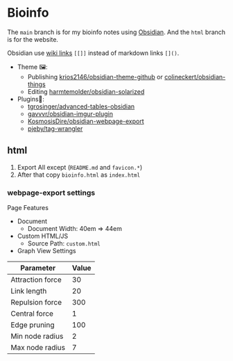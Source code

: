 # Bioinfo

The `main` branch is for my bioinfo notes using [Obsidian](https://obsidian.md/). And the `html` branch is for the website.

Obsidian use [wiki links](https://en.wikipedia.org/wiki/Help:Link) `[[]]` instead of markdown links `[]()`.

- Theme 🖼️: 
  - Publishing [krios2146/obsidian-theme-github](https://github.com/krios2146/obsidian-theme-github) or [colineckert/obsidian-things](https://github.com/colineckert/obsidian-things)
  - Editing [harmtemolder/obsidian-solarized](https://github.com/harmtemolder/obsidian-solarized)
- Plugins🔌:
  - [tgrosinger/advanced-tables-obsidian](https://github.com/tgrosinger/advanced-tables-obsidian)
  - [gavvvr/obsidian-imgur-plugin](https://github.com/gavvvr/obsidian-imgur-plugin)
  - [KosmosisDire/obsidian-webpage-export](https://github.com/KosmosisDire/obsidian-webpage-export)
  - [pjeby/tag-wrangler](https://github.com/pjeby/tag-wrangler)

## html

1. Export All except (`README.md` and `favicon.*`)
2. After that copy `bioinfo.html` as `index.html`

### webpage-export settings

Page Features
- Document
	- Document Width: 40em => 44em
- Custom HTML/JS
  - Source Path: `custom.html`
- Graph View Settings

| Parameter        | Value |
| ---------------- | ----- |
| Attraction force | 30    |
| Link length      | 20    |
| Repulsion force  | 300   |
| Central force    | 1     |
| Edge pruning     | 100   |
| Min node radius  | 2     |
| Max node radius  | 7     |
